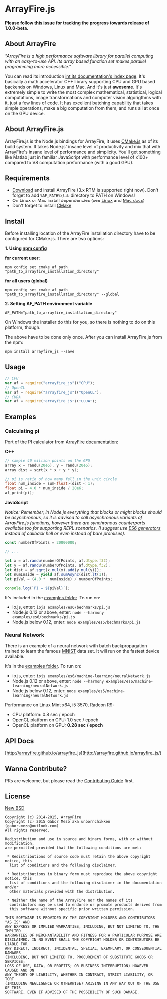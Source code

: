 # ArrayFire.js

**Please follow [this issue](https://github.com/arrayfire/arrayfire_js/issues/1) for tracking the progress towards release of 1.0.0-beta.**

## About ArrayFire

*"ArrayFire is a high performance software library for parallel computing with an easy-to-use API. Its array based function set makes parallel programming more accessible."*

You can read its introduction [int its documentation's index page](http://www.arrayfire.com/docs/index.htm). It's basically a math accelerator C++ library supporting CPU and GPU based backends on Windows, Linux and Mac. And it's just **awesome**. It's extremely simple to write the most complex mathematical, statistical, logical computations, image transformations and computer vision algorigthms with it, just a few lines of code. It has excellent batching capability that takes simple operations, make a big computation from them, and runs all at once on the GPU device.

## About ArrayFire.js

ArrayFire.js is the Node.js bindings for ArrayFire, it uses [CMake.js](https://github.com/unbornchikken/cmake-js) as of its build system. It takes Node.js' insane level of productivity and mix that with ArrayFire's insane level of performance and simplicity. You'll get something like Matlab just in familiar JavaScript with performance level of x100+ compared to V8 computation preformance (with a good GPU).

## Requirements

- [Download](http://arrayfire.com/download/) and install ArrayFire (3.x RTM is supported right now). Don't forget to add `%AF_PATH%\lib` directory to PATH on Windows!    
- On Linux or Mac install dependencies (see [Linux](https://github.com/arrayfire/arrayfire/wiki/Build-Instructions-for-Linux#installing-dependencies) and [Mac docs](https://github.com/arrayfire/arrayfire/wiki/Build-Instructions-for-OSX#installing-dependencies))
- Don't forget to install [CMake](http://www.cmake.org/)

## Install

Before installing location of the ArrayFire installation directory have to be configured for CMake.js. There are two options:

**1. Using [npm config](https://github.com/unbornchikken/cmake-js#npm-config-integration)**

**for current user:**

```
npm config set cmake_af_path "path_to_arrayfire_installation_directory"
```

**for all users (global)**

```
npm config set cmake_af_path "path_to_arrayfire_installation_directory" --global
```

**2. Setting AF_PATH environment variable**

```
AF_PATH="path_to_arrayfire_installation_directory"
```

On Windows the installer do this for you, so there is nothing to do on this platform, though.

The above have to be done only once. After you can install ArrayFire.js from the npm:

```
npm install arrayfire_js --save
```

## Usage

```js
// CPU
var af = require("arrayfire_js")("CPU");
// OpenCL
var af = require("arrayfire_js")("OpenCL");
// CUDA
var af = require("arrayfire_js")("CUDA");
```

## Examples

### Calculating pi

Port of the PI calculator from [ArrayFire documentation](http://www.arrayfire.com/docs/index.htm):

**C++**

```C++
// sample 40 million points on the GPU
array x = randu(20e6), y = randu(20e6);
array dist = sqrt(x * x + y * y);

// pi is ratio of how many fell in the unit circle
float num_inside = sum<float>(dist < 1);
float pi = 4.0 * num_inside / 20e6;
af_print(pi);
```

**JavaScript**

*Notice: Remember, in Node.js everything that blocks or might blocks should be asynchronous, so it is advised to call asynchronous variants of ArrayFire.js functions, however there are synchronous counterparts available too for supporting REPL scenarios. (I suggest use [ES6 generators](http://arrayfire.github.io/arrayfire_js/#how-to-use-es6-generators) instead of callback hell or even instead of bare promises).*

```js
const numberOfPoints = 20000000;

// ...

let x = af.randu(numberOfPoints, af.dtype.f32);
let y = af.randu(numberOfPoints, af.dtype.f32);
let dist = af.sqrt(x.mul(x).add(y.mul(y)));
let numInside = yield af.sumAsync(dist.lt(1));
let piVal = (4.0 *  numInside) / numberOfPoints;

console.log(`PI = ${piVal}`);
```

It's included in the [examples folder](https://github.com/arrayfire/arrayfire_js/blob/master/examples/es6/bechmarks/pi.js). To run on:

- io.js, enter: `iojs examples/es6/bechmarks/pi.js`
- Node.js 0.12 or above, enter: `node --harmony examples/es6/bechmarks/pi.js`
- Node.js below 0.12, enter: `node examples/es5/bechmarks/pi.js`

### Neural Network

There is an example of a neural network with batch backpropagation trained to learn the famous [MNIST](http://yann.lecun.com/exdb/mnist/) data set. It will run on the fastest device available.

It's in the [examples folder](https://github.com/arrayfire/arrayfire_js/blob/master/examples/es6/machine-learning/neuralNetwork.js). To run on:

- io.js, enter: `iojs examples/es6/machine-learning/neuralNetwork.js`
- Node.js 0.12 or above, enter: `node --harmony examples/es6/machine-learning/neuralNetwork.js`
- Node.js below 0.12, enter: `node examples/es5/machine-learning/neuralNetwork.js`

Performance on Linux Mint x64, i5 3570, Radeon R9:

- CPU platform: 0.8 sec / epoch
- OpenCL platform on CPU: 1.0 sec / epoch
- OpenCL platform on GPU: **0.28 sec / epoch**

## API Docs

[http://arrayfire.github.io/arrayfire_js](http://arrayfire.github.io/arrayfire_js/)

## Wanna Contribute?

PRs are welcome, but please read the [Contributing Guide](https://github.com/arrayfire/arrayfire_js/blob/master/CONTRIBUTING.md) first.

## License

[New BSD](https://github.com/arrayfire/arrayfire_js/blob/master/LICENSE)

```
Copyright (c) 2014-2015, ArrayFire
Copyright (c) 2015 Gábor Mező aka unbornchikken (gabor.mezo@outlook.com)
All rights reserved.

Redistribution and use in source and binary forms, with or without modification,
are permitted provided that the following conditions are met:

 * Redistributions of source code must retain the above copyright notice, this
  list of conditions and the following disclaimer.

 * Redistributions in binary form must reproduce the above copyright notice, this
  list of conditions and the following disclaimer in the documentation and/or
  other materials provided with the distribution.

 * Neither the name of the ArrayFire nor the names of its
  contributors may be used to endorse or promote products derived from
  this software without specific prior written permission.
 
THIS SOFTWARE IS PROVIDED BY THE COPYRIGHT HOLDERS AND CONTRIBUTORS "AS IS" AND
ANY EXPRESS OR IMPLIED WARRANTIES, INCLUDING, BUT NOT LIMITED TO, THE IMPLIED
WARRANTIES OF MERCHANTABILITY AND FITNESS FOR A PARTICULAR PURPOSE ARE
DISCLAIMED. IN NO EVENT SHALL THE COPYRIGHT HOLDER OR CONTRIBUTORS BE LIABLE FOR
ANY DIRECT, INDIRECT, INCIDENTAL, SPECIAL, EXEMPLARY, OR CONSEQUENTIAL DAMAGES
(INCLUDING, BUT NOT LIMITED TO, PROCUREMENT OF SUBSTITUTE GOODS OR SERVICES;
LOSS OF USE, DATA, OR PROFITS; OR BUSINESS INTERRUPTION) HOWEVER CAUSED AND ON
ANY THEORY OF LIABILITY, WHETHER IN CONTRACT, STRICT LIABILITY, OR TORT
(INCLUDING NEGLIGENCE OR OTHERWISE) ARISING IN ANY WAY OUT OF THE USE OF THIS
SOFTWARE, EVEN IF ADVISED OF THE POSSIBILITY OF SUCH DAMAGE. 
```
